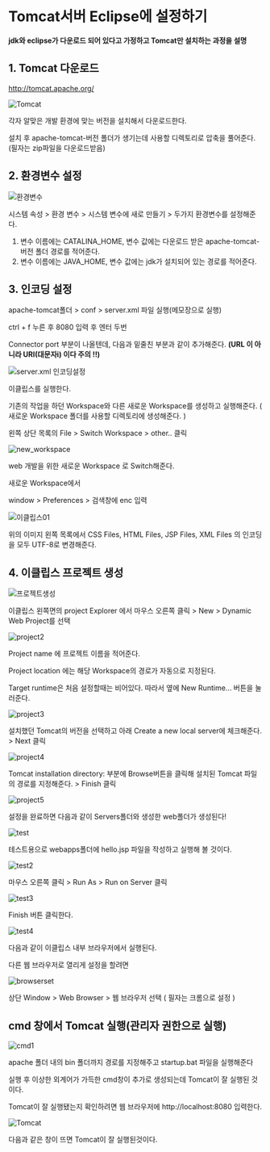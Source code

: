 # Tomcat서버 Eclipse에 설정하기

**jdk와 eclipse가 다운로드 되어 있다고 가정하고 Tomcat만 설치하는 과정을 설명**
 
 
 ## 1. Tomcat 다운로드
<http://tomcat.apache.org/>

![Tomcat](./images/tomcat01.png)

각자 알맞은 개발 환경에 맞는 버전을 설치해서 다운로드한다.
  
설치 후 apache-tomcat-버전 폴더가 생기는데 사용할 디렉토리로 압축을 풀어준다.(필자는 zip파일을 다운로드받음)
  
## 2. 환경변수 설정
![환경변수](./images/환경변수.png)

시스템 속성 > 환경 변수 > 시스템 변수에 새로 만들기 > 두가지 환경변수를 설정해준다.


1. 변수 이름에는 CATALINA_HOME, 변수 값에는 다운로드 받은 apache-tomcat-버전 폴더 경로를 적어준다.
2. 변수 이름에는 JAVA_HOME, 변수 값에는 jdk가 설치되어 있는 경로를 적어준다.

## 3. 인코딩 설정

apache-tomcat폴더 > conf > server.xml 파일 실행(메모장으로 실행)

ctrl + f 누른 후 8080 입력 후 엔터 두번

Connector port 부분이 나올텐데, 다음과 밑줄친 부분과 같이 추가해준다. **(URL 이 아니라 URI(대문자i) 이다 주의 !!)**

![server.xml 인코딩설정](./images/encoding.png)

이클립스를 실행한다.

기존의 작업을 하던 Workspace와 다른 새로운 Workspace를 생성하고 실행해준다. ( 새로운 Workspace 폴더를 사용할 디렉토리에 생성해준다. )

왼쪽 상단 목록의 File > Switch Workspace > other.. 클릭

![new_workspace](./images/new_workspace.png)

web 개발을 위한 새로운 Workspace 로 Switch해준다.

새로운 Workspace에서 

window > Preferences > 검색창에 enc 입력

![이클립스01](./images/enc.png)

위의 이미지 왼쪽 목록에서 CSS Files, HTML Files, JSP Files, XML Files 의 인코딩을 모두 UTF-8로 변경해준다.

## 4. 이클립스 프로젝트 생성
![프로젝트생성](./images/project.png)

이클립스 왼쪽면의 project Explorer 에서 마우스 오른쪽 클릭 > New > Dynamic Web Project를 선택

![project2](./images/project2.png)

Project name 에 프로젝트 이름을 적어준다.

Project location 에는 해당 Workspace의 경로가 자동으로 지정된다.

Target runtime은 처음 설정할때는 비어있다. 따라서 옆에 New Runtime... 버튼을 눌러준다.

![project3](./images/project3.png)

설치했던 Tomcat의 버전을 선택하고 아래 Create a new local server에 체크해준다. > Next 클릭

![project4](./images/project4.png)

Tomcat installation directory: 부분에 Browse버튼을 클릭해 설치된 Tomcat 파일의 경로를 지정해준다. > Finish 클릭

![project5](./images/project5.png)

설정을 완료하면 다음과 같이 Servers폴더와 생성한 web폴더가 생성된다!

![test](./images/test.png)

테스트용으로 webapps폴더에 hello.jsp 파일을 작성하고 실행해 볼 것이다.

![test2](./images/test2.png)

마우스 오른쪽 클릭 > Run As > Run on Server 클릭

![test3](./images/test3.png)

Finish 버튼 클릭한다.

![test4](./images/test4.png)

다음과 같이 이클립스 내부 브라우저에서 실행된다.

다른 웹 브라우저로 열리게 설정을 할려면

![browserset](./images/browser_set.png)

상단 Window > Web Browser > 웹 브라우저 선택 ( 필자는 크롬으로 설정 )

## cmd 창에서 Tomcat 실행(관리자 권한으로 실행)

![cmd1](./images/cmd1.png)

apache 폴더 내의 bin 폴더까지 경로를 지정해주고 startup.bat 파일을 실행해준다

실행 후 이상한 외계어가 가득한 cmd창이 추가로 생성되는데 Tomcat이 잘 실행된 것이다.

Tomcat이 잘 실행됐는지 확인하려면 웹 브라우저에 http://localhost:8080 입력한다.

![Tomcat](./images/tomcat_check.png)

다음과 같은 창이 뜨면 Tomcat이 잘 실행된것이다.










 
